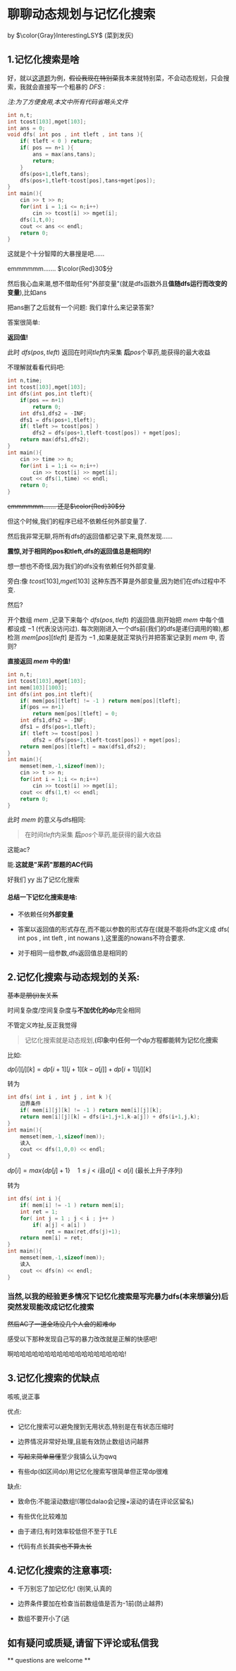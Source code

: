 # 聊聊动态规划与记忆化搜索

by $\color{Gray}InterestingLSY$ (菜到发灰)

## 1.记忆化搜索是啥

好，就以[这道题](https://www.luogu.org/problemnew/show/P1048)为例，~~假设我现在特别菜~~我本来就特别菜，不会动态规划，只会搜索，我就会直接写一个粗暴的 $DFS$ :

*注:为了方便食用,本文中所有代码省略头文件*

```cpp
int n,t;
int tcost[103],mget[103];
int ans = 0;
void dfs( int pos , int tleft , int tans ){
    if( tleft < 0 ) return;
    if( pos == n+1 ){
		ans = max(ans,tans);
		return;
	}
	dfs(pos+1,tleft,tans);
    dfs(pos+1,tleft-tcost[pos],tans+mget[pos]);
}
int main(){
    cin >> t >> n;
    for(int i = 1;i <= n;i++)
        cin >> tcost[i] >> mget[i];
    dfs(1,t,0);
	cout << ans << endl;
    return 0;
}
```
这就是个十分智障的大暴搜是吧......

emmmmmm....... $\color{Red}30$分

然后我心血来潮,想不借助任何"外部变量"(就是dfs函数外且**值随dfs运行而改变的变量**),比如ans

把ans删了之后就有一个问题: 我们拿什么来记录答案?

答案很简单:

**返回值!**

此时 $dfs(pos,tleft)$ 返回在时间$tleft$内采集 **后**$pos$个草药,能获得的最大收益

不理解就看看代码吧:

```cpp
int n,time;
int tcost[103],mget[103];
int dfs(int pos,int tleft){
    if(pos == n+1)
        return 0;
    int dfs1,dfs2 = -INF;
    dfs1 = dfs(pos+1,tleft);
	if( tleft >= tcost[pos] )
    	dfs2 = dfs(pos+1,tleft-tcost[pos]) + mget[pos];
    return max(dfs1,dfs2);
}
int main(){
    cin >> time >> n;
    for(int i = 1;i <= n;i++)
        cin >> tcost[i] >> mget[i];
    cout << dfs(1,time) << endl;
    return 0;
}
```

~~emmmmmm....... 还是$\color{Red}30$分~~

但这个时候,我们的程序已经不依赖任何外部变量了.

然后我非常无聊,将所有dfs的返回值都记录下来,竟然发现......

**震惊,对于相同的pos和tleft,dfs的返回值总是相同的!**

想一想也不奇怪,因为我们的dfs没有依赖任何外部变量.

旁白:像 $tcost[103]$,$mget[103]$ 这种东西不算是外部变量,因为她们在dfs过程中不变.

然后?

开个数组 $mem$ ,记录下来每个 $dfs(pos,tleft)$ 的返回值.刚开始把 $mem$ 中每个值都设成 $-1$ (代表没访问过). 每次刚刚进入一个dfs前(我们的dfs是递归调用的嘛),都检测 $mem[pos][tleft]$ 是否为 $-1$ ,如果是就正常执行并把答案记录到 $mem$ 中, 否则?

**直接返回 $mem$ 中的值!**

```cpp
int n,t;
int tcost[103],mget[103];
int mem[103][1003];
int dfs(int pos,int tleft){
	if( mem[pos][tleft] != -1 ) return mem[pos][tleft];
    if(pos == n+1)
        return mem[pos][tleft] = 0;
    int dfs1,dfs2 = -INF;
    dfs1 = dfs(pos+1,tleft);
	if( tleft >= tcost[pos] )
    	dfs2 = dfs(pos+1,tleft-tcost[pos]) + mget[pos];
    return mem[pos][tleft] = max(dfs1,dfs2);
}
int main(){
	memset(mem,-1,sizeof(mem));
    cin >> t >> n;
    for(int i = 1;i <= n;i++)
        cin >> tcost[i] >> mget[i];
    cout << dfs(1,t) << endl;
    return 0;
}
```
此时 $mem$ 的意义与dfs相同:

> 在时间$tleft$内采集 **后**$pos$个草药,能获得的最大收益

这能ac?

能.**这就是"采药"那题的AC代码**

好我们 yy 出了记忆化搜索

#### 总结一下记忆化搜索是啥:

- 不依赖任何**外部变量**

- 答案以返回值的形式存在,而不能以参数的形式存在(就是不能将dfs定义成 dfs( int pos , int tleft , int nowans ),这里面的nowans不符合要求.

- 对于相同一组参数,dfs返回值总是相同的

## 2.记忆化搜索与动态规划的关系:

~~基本是朋(ji)友关系~~

时间复杂度/空间复杂度与**不加优化的dp**完全相同

不管定义咋扯,反正我觉得

> 记忆化搜索就是动态规划,**(印象中)任何一个dp方程都能转为记忆化搜索**

比如:

$dp[i][j][k] = dp[i+1][j+1][k-a[j]] + dp[i+1][j][k]$

转为

```cpp
int dfs( int i , int j , int k ){
	边界条件
    if( mem[i][j][k] != -1 ) return mem[i][j][k];
    return mem[i][j][k] = dfs(i+1,j+1,k-a[j]) + dfs(i+1,j,k);
}
int main(){
	memset(mem,-1,sizeof(mem));
	读入
    cout << dfs(1,0,0) << endl;
}
```

$dp[i] = max\{dp[j]+1\}\quad 1 \leq j < i \text{且}a[j]<a[i]$  (最长上升子序列)

转为

```cpp
int dfs( int i ){
	if( mem[i] != -1 ) return mem[i];
	int ret = 1;
	for( int j = 1 ; j < i ; j++ )
    	if( a[j] < a[i] )
    		ret = max(ret,dfs(j)+1);
    return mem[i] = ret;
}
int main(){
	memset(mem,-1,sizeof(mem));
	读入
    cout << dfs(n) << endl;
}
```

### 当然,以我的经验更多情况下记忆化搜索是写完暴力dfs(本来想骗分)后突然发现能改成记忆化搜索

~~然后AC了一道全场没几个人会的超难dp~~

感受以下那种发现自己写的暴力改改就是正解的快感吧!

啊哈哈哈哈哈哈哈哈哈哈哈哈哈哈哈哈哈哈!

## 3.记忆化搜索的优缺点

咳咳,说正事

优点:

- 记忆化搜索可以避免搜到无用状态,特别是在有状态压缩时

- 边界情况非常好处理,且能有效防止数组访问越界

- ~~写起来简单易懂~~至少我镇么认为qwq

- 有些dp(如区间dp)用记忆化搜索写很简单但正常dp很难

缺点:

- 致命伤:不能滚动数组!(哪位dalao会记搜+滚动的请在评论区留名)

- 有些优化比较难加

- 由于递归,有时效率较低但不至于TLE

- 代码有点长~~其实也不算太长~~

## 4.记忆化搜索的注意事项:

- 千万别忘了加记忆化! (别笑,认真的

- 边界条件要加在检查当前数组值是否为-1前(防止越界)

- 数组不要开小了(逃

## 如有疑问或质疑,请留下评论或私信我

** questions are welcome **
